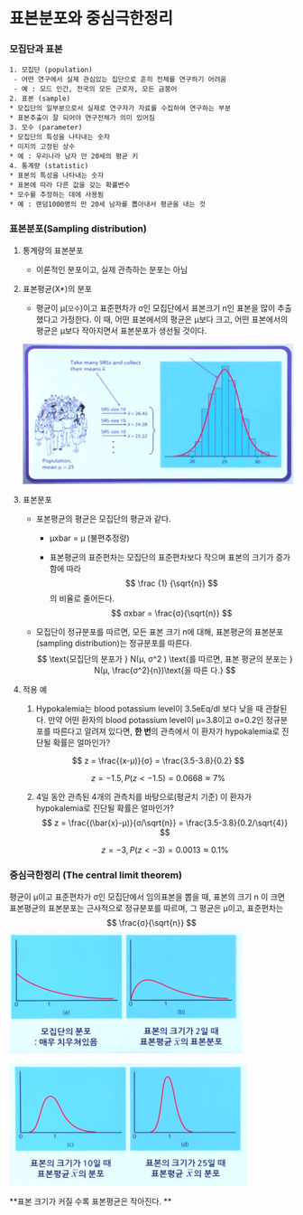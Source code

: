 # 표본분포와 중심극한정리

### 모집단과 표본

 	1. 모집단 (population)
     - 어떤 연구에서 실제 관심있는 집단으로 흔히 전체를 연구하기 어려움
     - 예 : 모드 인간, 전국의 모든 근로자, 모든 금붕어
	2. 표본 (sample)
    * 모집단의 일부분으로서 실제로 연구자가 자료를 수집하여 연구하는 부분
    * 표본추출이 잘 되어야 연구전체가 의미 있어짐
	3. 모수 (parameter)
    * 모집단의 특성을 나타내는 숫자
    * 미지의 고정된 상수
    * 예 : 우리나라 남자 만 20세의 평균 키
	4. 통계량 (statistic)
    * 표본의 특성을 나타내는 숫자
    * 표본에 따라 다른 값을 갖는 확률변수
    * 모수를 추정하는 데에 사용됨
    * 예 : 랜덤1000명의 만 20세 남자를 뽑아내서 평균을 내는 것





###  표본분포(Sampling distribution)

1. 통계량의 표본분포

   * 이론적인 분포이고, 실제 관측하는 분포는 아님

2. 표본평균(X*)의 분포

   * 평균이 μ(`모수`)이고 표준편차가 σ인 모집단에서 표본크기 n인 표본을 많이 추출했다고 가정한다.
     이 때, 어떤 표본에서의 평균은 μ보다 크고, 어떤 표본에서의 평균은 μ보다 작아지면서 표본분포가 생선될 것이다.

   ![1](image/1.PNG)

3. 표본분포

   * 포본평균의 평균은 모집단의 평균과 같다.

     * μxbar = μ (불편추정량)

     * 표본평균의 표준편차는 모집단의 표준편차보다 작으며 표본의 크기가 증가함에 따라 
       $$
       \frac {1} {\sqrt{n}}
       $$
       의 비율로 줄어든다. 
       $$
       σxbar = \frac{σ}{\sqrt{n}}
       $$

   * 모집단이 정규분포를 따르면, 모든 표본 크기 n에 대해, 표본평균의 표본분포(sampling distribution)는 정규분포를 따른다.
     $$
     \text{모집단의 분포가 } N(μ, σ^2 ) \text{를 따르면, 표본 평균의 분포는 } N(μ,  \frac{σ^2}{n})\text{을 따른
     다.}
     $$

4. 적용 예

   1. Hypokalemia는 blood potassium level이 3.5eEq/dl 보다 낮을 때 관찰된다. 만약 어떤 환자의 blood potassium level이 μ=3.8이고 σ=0.2인 정규분포를 따른다고 알려져 있다면, **한 번**의 관측에서 이 환자가 hypokalemia로 진단될 확률은 얼마인가?

   $$
   z = \frac{(x-μ)}{σ} = \frac{3.5-3.8}{0.2}
   $$

   $$
   z = -1.5 , P( z<-1.5) = 0.0668 \approx 7\text{%}
   $$

   2. 4일 동안 관측된 4개의 관측치를 바탕으로(평균치 기준) 이 환자가 hypokalemia로 진단될 확률은 얼마인가?
      $$
      z = \frac{(\bar{x}-μ)}{σ/\sqrt{n}} = \frac{3.5-3.8}{0.2/\sqrt{4}}
      $$

      $$
      z = -3, P(z<-3) = 0.0013 \approx 0.1\text{%}
      $$



### 중심극한정리 (The central limit theorem)

평균이 μ이고 표준편차가 σ인 모집단에서 임의표본을 뽑을 때, 표본의 크기 n 이 크면 표본평균의 표본분포는 근사적으로 정규분포를 따르며, 그 평균은 μ이고, 표준편차는
$$
\frac{σ}{\sqrt{n}}
$$
![3](image/3.PNG)

![4](image/4.PNG)



**표본 크기가 커질 수록 표본평균은 작아진다. **


